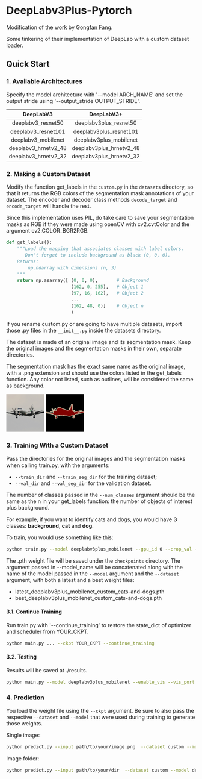 # DeepLabv3Plus-Pytorch

Modification of the [work](https://github.com/VainF/DeepLabV3Plus-Pytorch) by [Gongfan Fang](https://github.com/VainF).

Some tinkering of their implementation of DeepLab with a custom dataset loader.

## Quick Start 

### 1. Available Architectures
Specify the model architecture with '--model ARCH_NAME' and set the output stride using '--output_stride OUTPUT_STRIDE'.

| DeepLabV3    |  DeepLabV3+        |
| :---: | :---:     |
|deeplabv3_resnet50|deeplabv3plus_resnet50|
|deeplabv3_resnet101|deeplabv3plus_resnet101|
|deeplabv3_mobilenet|deeplabv3plus_mobilenet ||
|deeplabv3_hrnetv2_48 | deeplabv3plus_hrnetv2_48 |
|deeplabv3_hrnetv2_32 | deeplabv3plus_hrnetv2_32 |

### 2. Making a Custom Dataset
Modify the function get_labels in the `custom.py` in the `datasets` directory, so that it returns the RGB colors of the segmentation mask annotations of your dataset. The encoder and decoder class methods `decode_target` and `encode_target` will handle the rest.

Since this implementation uses PIL, do take care to save your segmentation masks as RGB if they were made using openCV with cv2.cvtColor and the argument cv2.COLOR_BGR2RGB.

```python
def get_labels():
    """Load the mapping that associates classes with label colors.
       Don't forget to include background as black (0, 0, 0).
    Returns:
        np.ndarray with dimensions (n, 3)
    """
    return np.asarray([ (0, 0, 0),       # Background
                        (162, 0, 255),   # Object 1
                        (97, 16, 162),   # Object 2
                        ...
                        (162, 48, 0)]    # Object n
                        )

```
If you rename custom.py or are going to have multiple datasets, import those .py files in the `__init__.py` inside the datasets directory.

The dataset is made of an original image and its segmentation mask. Keep the original images and the segmentation masks in their own, separate directories. 

The segmentation mask has the exact same name as the original image, with a .png extension and should use the colors listed in the get_labels function. Any color not listed, such as outlines, will be considered the same as background. 

<div>
<img src="samples/1_image.png"   width="20%">
<img src="samples/1_target.png"  width="20%">
</div>

### 3. Training With a Custom Dataset

Pass the directories for the original images and the segmentation masks when calling train.py, with the arguments:
* `--train_dir` and `--train_seg_dir` for the training dataset;
* `--val_dir` and `--val_seg_dir` for the validation dataset.

The number of classes passed in the `--num_classes` argument should be the same as the n in your get_labels function: the number of objects of interest plus background.

For example, if you want to identify cats and dogs, you would have **3** classes: **background**, **cat** and **dog**.

To train, you would use something like this:

```bash
python train.py --model deeplabv3plus_mobilenet --gpu_id 0 --crop_val --lr 0.01 --crop_size 640 --batch_size 16 --output_stride 16 --train_dir /path/to/original/training/images/ --train_seg_dir /path/to/segmentation/training/images/ --val_dir /path/to/original/validation/images/ --val_seg_dir /path/to/segmentation/validation/images/ --save_val_results --num_classes 3 --dataset custom --model_name cats-and-dogs
```
The .pth weight file will be saved under the `checkpoints` directory. The argument passed in --model_name will be concatenated along with the name of the model passed in the `--model` argument and the `--dataset` argument, with both a latest and a best weight files: 
* latest_deeplabv3plus_mobilenet_custom_cats-and-dogs.pth
* best_deeplabv3plus_mobilenet_custom_cats-and-dogs.pth


#### 3.1. Continue Training

Run train.py with '--continue_training' to restore the state_dict of optimizer and scheduler from YOUR_CKPT.

```bash
python main.py ... --ckpt YOUR_CKPT --continue_training
```

#### 3.2. Testing

Results will be saved at ./results.

```bash
python main.py --model deeplabv3plus_mobilenet --enable_vis --vis_port 28333 --gpu_id 0 --year 2012_aug --crop_val --lr 0.01 --crop_size 513 --batch_size 16 --output_stride 16 --ckpt checkpoints/best_deeplabv3plus_mobilenet_voc_os16.pth --test_only --save_val_results
```

### 4. Prediction
You load the weight file using the `--ckpt` argument. Be sure to also pass the respective `--dataset` and `--model` that were used during training to generate those weights.

Single image:
```bash
python predict.py --input path/to/your/image.png  --dataset custom --model deeplabv3plus_mobilenet --ckpt checkpoints/best_deeplabv3plus_mobilenet_custom_cats-and-dogs.pth --save_val_results_to test_results
```

Image folder:
```bash
python predict.py --input path/to/your/dir  --dataset custom --model deeplabv3plus_mobilenet --ckpt checkpoints/best_deeplabv3plus_mobilenet_custom_cats-and-dogs.pth --save_val_results_to test_results
```
